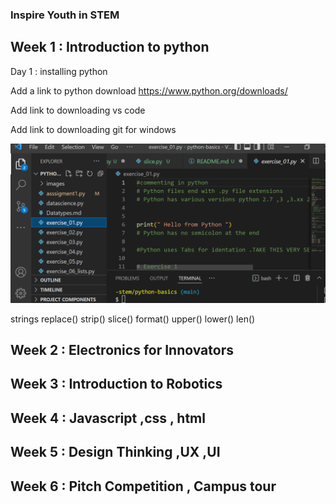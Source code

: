 ### Inspire Youth in STEM 

## Week 1 : Introduction to python 
Day 1 : installing python 

Add a link to python download 
https://www.python.org/downloads/

Add link to downloading vs code 

Add link to downloading git for windows 

![Lesson 1 ](./images/lesson1.PNG)


strings 
     replace() 
     strip()
     slice()
     format()
     upper()
     lower()
     len()


## Week 2 : Electronics for Innovators 


## Week 3 : Introduction to Robotics 


## Week 4 : Javascript ,css , html 


## Week 5 : Design Thinking ,UX ,UI



## Week 6 : Pitch Competition , Campus tour 
